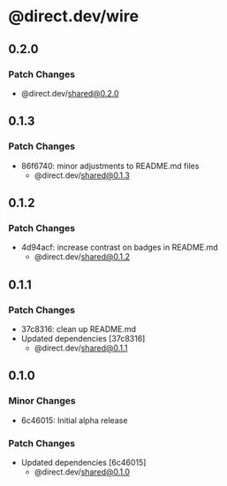 # @direct.dev/wire

## 0.2.0

### Patch Changes

- @direct.dev/shared@0.2.0

## 0.1.3

### Patch Changes

- 86f6740: minor adjustments to README.md files
  - @direct.dev/shared@0.1.3

## 0.1.2

### Patch Changes

- 4d94acf: increase contrast on badges in README.md
  - @direct.dev/shared@0.1.2

## 0.1.1

### Patch Changes

- 37c8316: clean up README.md
- Updated dependencies [37c8316]
  - @direct.dev/shared@0.1.1

## 0.1.0

### Minor Changes

- 6c46015: Initial alpha release

### Patch Changes

- Updated dependencies [6c46015]
  - @direct.dev/shared@0.1.0
